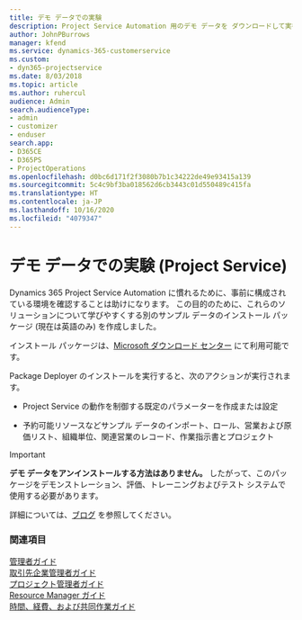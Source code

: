 ```yaml
---
title: デモ データでの実験
description: Project Service Automation 用のデモ データを ダウンロードして実行する方法
author: JohnPBurrows
manager: kfend
ms.service: dynamics-365-customerservice
ms.custom:
- dyn365-projectservice
ms.date: 8/03/2018
ms.topic: article
ms.author: ruhercul
audience: Admin
search.audienceType:
- admin
- customizer
- enduser
search.app:
- D365CE
- D365PS
- ProjectOperations
ms.openlocfilehash: d0bc6d171f2f3080b7b1c34222de49e93415a139
ms.sourcegitcommit: 5c4c9bf3ba018562d6cb3443c01d550489c415fa
ms.translationtype: HT
ms.contentlocale: ja-JP
ms.lasthandoff: 10/16/2020
ms.locfileid: "4079347"
---
```

# <a name="experiment-with-demo-data-project-service"></a>デモ データでの実験 (Project Service)

Dynamics 365 Project Service Automation に慣れるために、事前に構成されている環境を確認することは助けになります。 この目的のために、これらのソリューションについて学びやすくする別のサンプル データのインストール パッケージ (現在は英語のみ) を作成しました。 

インストール パッケージは、[Microsoft ダウンロード センター](https://go.microsoft.com/fwlink/?linkid=859966) にて利用可能です。  

Package Deployer のインストールを実行すると、次のアクションが実行されます。 
  
-   Project Service の動作を制御する既定のパラメーターを作成または設定  
  
-   予約可能リソースなどサンプル データのインポート、ロール、営業および原価リスト、組織単位、関連営業のレコード、作業指示書とプロジェクト    
  
> [!IMPORTANT]
> **デモ データをアンインストールする方法はありません。** したがって、このパッケージをデモンストレーション、評価、トレーニングおよびテスト システムで使用する必要があります。

詳細については、[ブログ](https://blogs.msdn.microsoft.com/crm/2017/10/24/microsoft-dynamics-365-for-field-service-and-project-service-automation-sample-data) を参照してください。





  
### <a name="see-also"></a>関連項目  
 [管理者ガイド](../psa/admin-guide.md)   
 [取引先企業管理者ガイド](../psa/account-manager-guide.md)   
 [プロジェクト管理者ガイド](../psa/project-manager-guide.md)   
 [Resource Manager ガイド](../psa/resource-manager-guide.md)   
 [時間、経費、および共同作業ガイド](../psa/time-expense-collaboration-guide.md)

